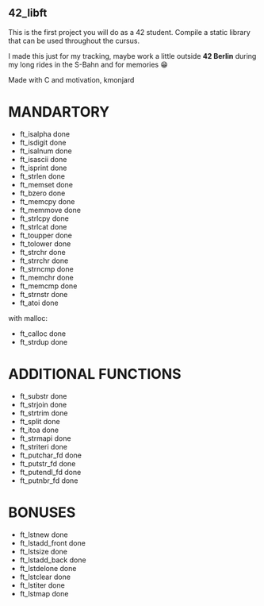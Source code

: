 ## 42_libft

This is the first project you will do as a 42 student.
Compile a static library that can be used throughout the cursus.

I made this just for my tracking, maybe work a little outside
**42 Berlin** during my long rides in the S-Bahn and for memories 😁

Made with C and motivation,
kmonjard

# MANDARTORY
- ft_isalpha done
- ft_isdigit done
- ft_isalnum done
- ft_isascii done
- ft_isprint done
- ft_strlen done
- ft_memset done
- ft_bzero done
- ft_memcpy done
- ft_memmove done
- ft_strlcpy done
- ft_strlcat done
- ft_toupper done
- ft_tolower done
- ft_strchr done
- ft_strrchr done
- ft_strncmp done
- ft_memchr done
- ft_memcmp done
- ft_strnstr done
- ft_atoi done

with malloc:
- ft_calloc done
- ft_strdup done

# ADDITIONAL FUNCTIONS
- ft_substr done
- ft_strjoin done
- ft_strtrim done
- ft_split done
- ft_itoa done
- ft_strmapi done
- ft_striteri done
- ft_putchar_fd done
- ft_putstr_fd done
- ft_putendl_fd done
- ft_putnbr_fd done

# BONUSES
- ft_lstnew done
- ft_lstadd_front done
- ft_lstsize done
- ft_lstadd_back done
- ft_lstdelone done
- ft_lstclear done
- ft_lstiter done
- ft_lstmap done
